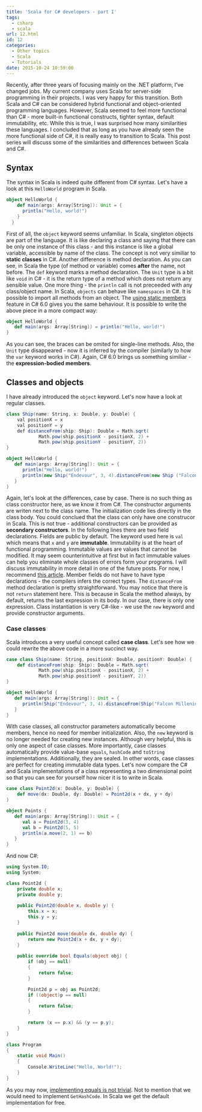 ```yaml
---
title: 'Scala for C# developers - part I'
tags:
  - csharp
  - scala
url: 12.html
id: 12
categories:
  - Other topics
  - Scala
  - Tutorials
date: 2015-10-24 10:59:00
---
```


Recently, after three years of focusing mainly on the .NET platform, I've changed jobs. My current company uses Scala for server-side programming in their projects. I was very happy for this transition. Both Scala and C# can be considered hybrid functional and object-oriented programming languages. However, Scala seemed to feel more functional than C# - more built-in functional constructs, tighter syntax, default immutability, etc. While this is true, I was surprised how many similarities these languages. I concluded that as long as you have already seen the more functional side of C#, it is really easy to transition to Scala. This post series will discuss some of the similarities and differences between Scala and C#.

Syntax
------

The syntax in Scala is indeed quite different from C# syntax. Let's have a look at this `HelloWorld` program in Scala.

```scala
object HelloWorld {
    def main(args: Array[String]): Unit = {
      println("Hello, world!")
    }
  }
```

First of all, the `object` keyword seems unfamiliar. In Scala, singleton objects are part of the language. It is like declaring a class and saying that there can be only one instance of this class - and this instance is like a global variable, accessible by name of the class. The concept is not very similiar to **static classes** in C#. Another difference is method declaration. As you can see, in Scala the type (of method or variable) comes **after** the name, not before. The `def` keyword marks a method declaration. The `Unit` type is a bit like `void` in C# - it is the return type of a method which does not return any sensible value. One more thing - the `println` call is not preceeded with any class/object name. In Scala, `objects` can behave like `namespaces` in C#. It is possible to import all methods from an object. The [using static members](https://roslyn.codeplex.com/wikipage?title=Language%20Feature%20Status&referringTitle=Documentation) feature in C# 6.0 gives you the same behaviour. It is possible to write the above piece in a more compact way:

```scala
object HelloWorld {
   def main(args: Array[String]) = println("Hello, world!")
}
```

As you can see, the braces can be omited for single-line methods. Also, the `Unit` type disappeared - now it is inferred by the compiler (similarly to how the `var` keyword works in C#). Again, C# 6.0 brings us something similiar - the **expression-bodied members**.

Classes and objects
-------------------

I have already introduced the `object` keyword. Let's now have a look at regular classes.

```csharp
class Ship(name: String, x: Double, y: Double) {
    val positionX = x
    val positionY = y
    def distanceFrom(ship: Ship): Double = Math.sqrt(
            Math.pow(ship.positionX - positionX, 2) + 
            Math.pow(ship.positionY - positionY, 2))
}
```

```scala
object HelloWorld {
   def main(args: Array[String]): Unit = {
      println("Hello, world!")
      println(new Ship("Endevour", 3, 4).distanceFrom(new Ship ("Falcon Millenium", 0, 0)))
   }
}
```

Again, let's look at the differences, case by case. There is no such thing as class constructor here, as we know it from C#. The constructor arguments are writen next to the class name. The initialization code lies directly in the class body. You could conclued that the class can only have one construcor in Scala. This is not true - additional constructors can be provided as **secondary constructors**. In the following lines there are two field declarations. Fields are public by default. The keyword used here is `val` which means that `x` and `y` are **immutable**. Immutability is at the heart of functional programming. Immutable values are values that cannot be modified. It may seem counterintuitive at first but in fact immutable values can help you eliminate whole classes of errors form your programs. I will discuss immutability in more detail in one of the future posts. For now, I recommend [this article](http://fsharpforfunandprofit.com/posts/correctness-immutability/). Member fields do not have to have type declarations - the compilers infers the correct types. The `distanceFrom` method declaration is pretty straightforward. You may notice that there is not `return` statement here. This is because in Scala the method always, by default, returns the last expression in its body. In our case, there is only one expression. Class instantiation is very C#-like - we use the `new` keyword and provide constructor arguments.

### Case classes

Scala introduces a very useful concept called **case class**. Let's see how we could rewrite the above code in a more succinct way.

```scala
case class Ship(name: String, positionX: Double, positionY: Double) {
    def distanceFrom(ship: Ship): Double = Math.sqrt(
            Math.pow(ship.positionX - positionX, 2) + 
            Math.pow(ship.positionY - positionY, 2))
}

object HelloWorld {
   def main(args: Array[String]): Unit = {
      println(Ship("Endevour", 3, 4).distanceFrom(Ship("Falcon Millenium", 0, 0)))
   }
}
```

With case classes, all constructor parameters automatically become members, hence no need for member initialization. Also, the `new` keyword is no longer needed for creating new instances. Although very helpful, this is only one aspect of case classes. More importantly, case classes automatically provide value-base `equals`, `hashCode` and `toString` implementations. Additionally, they are sealed. In other words, case classes are perfect for creating immutable data types. Let's now compare the C# and Scala implementations of a class representing a two dimensional point so that you can see for yourself how nicer it is to write in Scala.

```scala
case class Point2d(x: Double, y: Double) {
    def move(dx: Double, dy: Double) = Point2d(x + dx, y + dy)
}

object Points {
   def main(args: Array[String]): Unit = {
      val a = Point2d(3, 4)
      val b = Point2d(5, 5)
      println(a.move(2, 1) == b)
   }
}
```

And now C#:

```csharp
using System.IO;
using System;

class Point2d {
    private double x;
    private double y;
    
    public Point2d(double x, double y) {
        this.x = x;
        this.y = y;
    }
    
    public Point2d move(double dx, double dy) {
        return new Point2d(x + dx, y + dy);
    }
    
    public override bool Equals(object obj) {
        if (obj == null)
        {
            return false;
        }

        Point2d p = obj as Point2d;
        if ((object)p == null)
        {
            return false;
        }

        return (x == p.x) && (y == p.y);
    }
}

class Program
{
    static void Main()
    {
        Console.WriteLine("Hello, World!");
    }
}
```

As you may now, [implementing equals is not trivial](https://msdn.microsoft.com/en-US/library/ms173147(v=vs.80).aspx). Not to mention that we would need to implement `GetHashCode`. In Scala we get the default implementation for free.